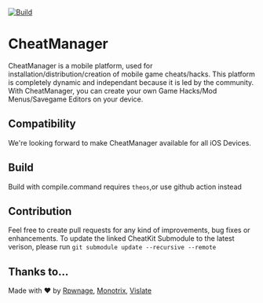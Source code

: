 [![Build](https://github.com/ProjectManticore/CheatManager/actions/workflows/build.yml/badge.svg)](https://github.com/ProjectManticore/CheatManager/actions/workflows/build.yml)
# CheatManager
CheatManager is a mobile platform, used for installation/distribution/creation of mobile game cheats/hacks. This platform is completely dynamic and independant because it is led by the community. With CheatManager, you can create your own Game Hacks/Mod Menus/Savegame Editors on your device.

## Compatibility
We're looking forward to make CheatManager available for all iOS Devices.
## Build
Build with compile.command requires `theos`,or use github action instead
## Contribution
Feel free to create pull requests for any kind of improvements, bug fixes or enhancements. To update the linked CheatKit Submodule to the latest verison, please run  `git submodule update --recursive --remote`

## Thanks to...

Made with ❤️ by [Rpwnage](https://twitter.com/rpwnage), [Monotrix](https://github.com/monotrix), [Vislate](https://github.com/Vislate)
